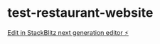# test-restaurant-website

[Edit in StackBlitz next generation editor ⚡️](https://stackblitz.com/~/github.com/mariechristsagbo/test-restaurant-website)